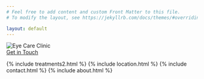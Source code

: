 ```yaml
---
# Feel free to add content and custom Front Matter to this file.
# To modify the layout, see https://jekyllrb.com/docs/themes/#overriding-theme-defaults

layout: default
---
```

  <div class="hero-image" id="home">
    <img src="{{ '/assets/images/eye-clinic-banner.jpg' | relative_url }}" alt="Eye Care Clinic">
    <!-- Call to Action Button -->
  <div class="hero-overlay d-flex justify-content-center align-items-center button-container">
  <!-- <span>We Provide<strong> BEST VISION CARE</strong></span> -->
    <a href="#" class="button button-wiggle cta-button" data-bs-toggle="modal" data-bs-target="#googleFormModal">Get in Touch</a>
    <!-- <a href="#" class="button button-wiggle">Book Appointment</a> -->
  </div>
  </div>



<!-- {% include treatments.html %} -->
{% include treatments2.html %}
{% include location.html %}
{% include contact.html %}
{% include about.html %}